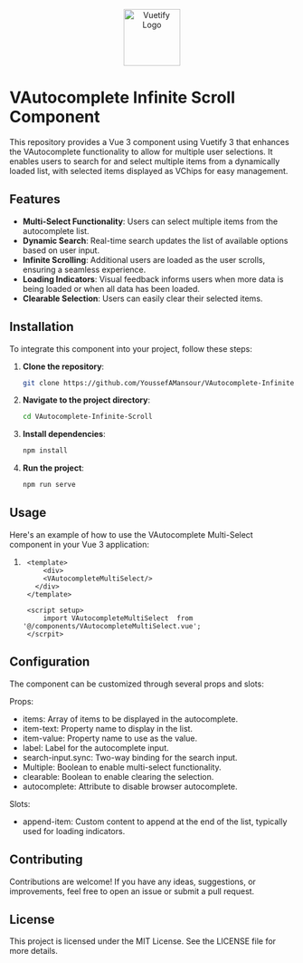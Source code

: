 <p align="center">
 <a href="https://vuetifyjs.com" target="_blank">
  <img alt="Vuetify Logo" width="100" src="https://cdn.vuetifyjs.com/images/logos/logo.svg">
 </a>
</p>


# VAutocomplete Infinite Scroll Component

This repository provides a Vue 3 component using Vuetify 3 that enhances the VAutocomplete functionality to allow for multiple user selections. It enables users to search for and select multiple items from a dynamically loaded list, with selected items displayed as VChips for easy management.

## Features

- **Multi-Select Functionality**: Users can select multiple items from the autocomplete list.
- **Dynamic Search**: Real-time search updates the list of available options based on user input.
- **Infinite Scrolling**: Additional users are loaded as the user scrolls, ensuring a seamless experience.
- **Loading Indicators**: Visual feedback informs users when more data is being loaded or when all data has been loaded.
- **Clearable Selection**: Users can easily clear their selected items.

## Installation

To integrate this component into your project, follow these steps:

1. **Clone the repository**:
   ```sh
   git clone https://github.com/YoussefAMansour/VAutocomplete-Infinite-Scroll-Multi-Select
2. **Navigate to the project directory**:
    ```sh
   cd VAutocomplete-Infinite-Scroll

3.  **Install dependencies**:
    ```sh
    npm install
    
4.  **Run the project**:
    ```sh
    npm run serve

## Usage

Here's an example of how to use the VAutocomplete Multi-Select component in your Vue 3 application:
1. ```shell
    <template>
        <div>
        <VAutocompleteMultiSelect/>
      </div>
    </template>

    <script setup>
        import VAutocompleteMultiSelect  from '@/components/VAutocompleteMultiSelect.vue';
    </scrpit>

## Configuration

The component can be customized through several props and slots:

Props:
* items: Array of items to be displayed in the autocomplete.
* item-text: Property name to display in the list.
* item-value: Property name to use as the value.
* label: Label for the autocomplete input.
* search-input.sync: Two-way binding for the search input.
* Multiple: Boolean to enable multi-select functionality.
* clearable: Boolean to enable clearing the selection.
* autocomplete: Attribute to disable browser autocomplete.


Slots:
* append-item: Custom content to append at the end of the list, typically used for loading indicators.


## Contributing

Contributions are welcome! If you have any ideas, suggestions, or improvements, feel free to open an issue or submit a pull request.

## License

This project is licensed under the MIT License. See the LICENSE file for more details.
